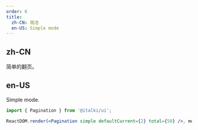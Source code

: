 ```yaml
---
order: 6
title:
  zh-CN: 简洁
  en-US: Simple mode
---
```


## zh-CN

简单的翻页。

## en-US

Simple mode.

```jsx
import { Pagination } from '@italki/ui';

ReactDOM.render(<Pagination simple defaultCurrent={2} total={50} />, mountNode);
```
